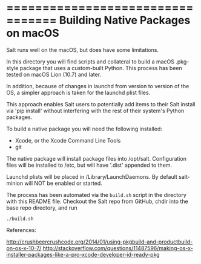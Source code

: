 =================================
Building Native Packages on macOS
=================================

Salt runs well on the macOS, but does have some limitations.

In this directory you will find scripts and collateral to build a macOS
.pkg-style package that uses a custom-built Python.  This process has been
tested on macOS Lion (10.7) and later.

In addition, because of changes in launchd from version to version of the OS, a
simpler approach is taken for the launchd plist files.

This approach enables Salt users to potentially add items to their Salt install
via 'pip install' without interfering with the rest of their system's Python
packages.

To build a native package you will need the following installed:

- Xcode, or the Xcode Command Line Tools
- git

The native package will install package files into /opt/salt. Configuration
files will be installed to /etc, but will have '.dist' appended to them.

Launchd plists will be placed in /Library/LaunchDaemons. By default salt-minion
will NOT be enabled or started.

The process has been automated via the ``build.sh`` script in the directory with
this README file.  Checkout the Salt repo from GitHub, chdir into the base repo
directory, and run

    ./build.sh


References:

http://crushbeercrushcode.org/2014/01/using-pkgbuild-and-productbuild-on-os-x-10-7/
http://stackoverflow.com/questions/11487596/making-os-x-installer-packages-like-a-pro-xcode-developer-id-ready-pkg
